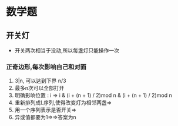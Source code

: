 # 数学题

## 开关灯

- 开关两次相当于没动,所以每盏灯只能操作一次

### 正奇边形,每次影响自己和对面

1. 3|n, 可以达到下界 n/3
2. 最多n次可以全部打开
3. 明确影响位置 : i => i & (i + (n + 1) / 2)mod n & (i + (n + 1) / 2)mod n
4. 重新排列成L序列,使得改变灯为相邻两盏=>
5. 用一个序列表示是否开关=>
6. 异或值都要为1=>=>答案为n
